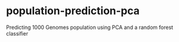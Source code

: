 # population-prediction-pca
Predicting 1000 Genomes population using PCA and a random forest classifier 
